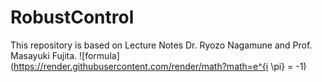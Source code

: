 # RobustControl
This repository is based on Lecture Notes Dr. Ryozo Nagamune and Prof. Masayuki Fujita. 
![formula](https://render.githubusercontent.com/render/math?math=e^{i \pi} = -1)
